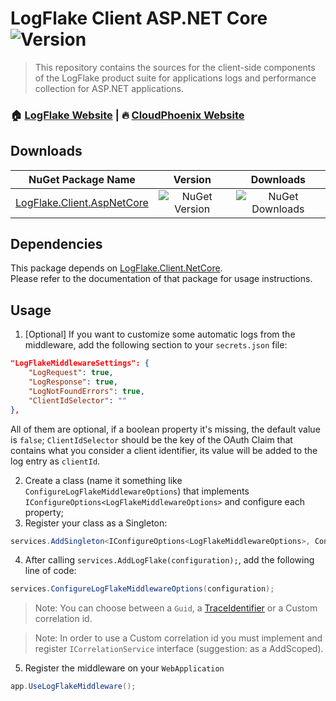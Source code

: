 # LogFlake Client ASP.NET Core ![Version](https://img.shields.io/badge/version-1.8.1-blue.svg?cacheSeconds=2592000)

> This repository contains the sources for the client-side components of the LogFlake product suite for applications logs and performance collection for ASP.NET applications.

### 🏠 [LogFlake Website](https://logflake.io) |  🔥 [CloudPhoenix Website](https://cloudphoenix.it)

## Downloads

|NuGet Package Name|Version|Downloads|
|:-:|:-:|:-:|
| [LogFlake.Client.AspNetCore](https://www.nuget.org/packages/LogFlake.Client.AspNetCore) | ![NuGet Version](https://img.shields.io/nuget/v/logflake.client.aspnetcore) | ![NuGet Downloads](https://img.shields.io/nuget/dt/logflake.client.aspnetcore) |

## Dependencies
This package depends on [LogFlake.Client.NetCore](https://www.nuget.org/packages/LogFlake.Client.NetCore).    
Please refer to the documentation of that package for usage instructions.

## Usage
1. [Optional] If you want to customize some automatic logs from the middleware, add the following section to your `secrets.json` file:
```json
"LogFlakeMiddlewareSettings": {
    "LogRequest": true,
    "LogResponse": true,
    "LogNotFoundErrors": true,
    "ClientIdSelector": ""
},
```
All of them are optional, if a boolean property it's missing, the default value is `false`;
`ClientIdSelector` should be the key of the OAuth Claim that contains what you consider a client identifier, its value will be added to the log entry as `clientId`.

2. Create a class (name it something like `ConfigureLogFlakeMiddlewareOptions`) that implements `IConfigureOptions<LogFlakeMiddlewareOptions>` and configure each property;
3. Register your class as a Singleton:
```csharp
services.AddSingleton<IConfigureOptions<LogFlakeMiddlewareOptions>, ConfigureLogFlakeMiddlewareOptions>();
```
4. After calling `services.AddLogFlake(configuration);`, add the following line of code:
```csharp
services.ConfigureLogFlakeMiddlewareOptions(configuration);
```
> Note: You can choose between a `Guid`, a [TraceIdentifier](https://learn.microsoft.com/en-us/dotnet/api/microsoft.aspnetcore.http.httpcontext.traceidentifier) or a Custom correlation id.

> Note: In order to use a Custom correlation id you must implement and register `ICorrelationService` interface (suggestion: as a AddScoped).
5. Register the middleware on your `WebApplication`
```csharp
app.UseLogFlakeMiddleware();
```
